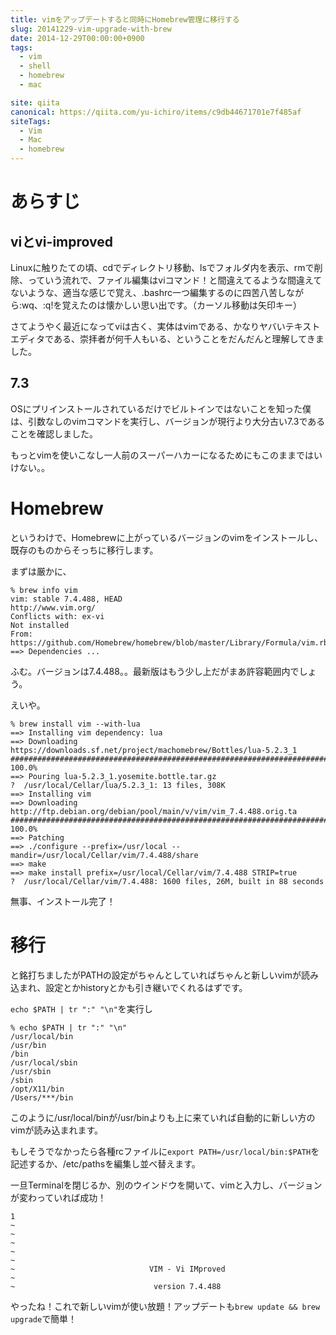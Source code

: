 ```yaml
---
title: vimをアップデートすると同時にHomebrew管理に移行する
slug: 20141229-vim-upgrade-with-brew
date: 2014-12-29T00:00:00+0900
tags:
  - vim
  - shell
  - homebrew
  - mac

site: qiita
canonical: https://qiita.com/yu-ichiro/items/c9db44671701e7f485af
siteTags:
  - Vim
  - Mac
  - homebrew
---
```

# あらすじ
## viとvi-improved
Linuxに触りたての頃、cdでディレクトリ移動、lsでフォルダ内を表示、rmで削除、っていう流れで、ファイル編集はviコマンド！と間違えてるような間違えてないような、適当な感じで覚え、.bashrc一つ編集するのに四苦八苦しながら:wq、:q!を覚えたのは懐かしい思い出です。（カーソル移動は矢印キー）

さてようやく最近になってviは古く、実体はvimである、かなりヤバいテキストエディタである、崇拝者が何千人もいる、ということをだんだんと理解してきました。

## 7.3
OSにプリインストールされているだけでビルトインではないことを知った僕は、引数なしのvimコマンドを実行し、バージョンが現行より大分古い7.3であることを確認しました。

もっとvimを使いこなし一人前のスーパーハカーになるためにもこのままではいけない。。

# Homebrew
というわけで、Homebrewに上がっているバージョンのvimをインストールし、既存のものからそっちに移行します。

まずは厳かに、

```zsh:title=Terminal
% brew info vim
vim: stable 7.4.488, HEAD
http://www.vim.org/
Conflicts with: ex-vi
Not installed
From: https://github.com/Homebrew/homebrew/blob/master/Library/Formula/vim.rb
==> Dependencies ...
```

ふむ。バージョンは7.4.488。。最新版はもう少し上だがまあ許容範囲内でしょう。

えいや。

```zsh:title=Terminal
% brew install vim --with-lua
==> Installing vim dependency: lua
==> Downloading https://downloads.sf.net/project/machomebrew/Bottles/lua-5.2.3_1
######################################################################## 100.0%
==> Pouring lua-5.2.3_1.yosemite.bottle.tar.gz
?  /usr/local/Cellar/lua/5.2.3_1: 13 files, 308K
==> Installing vim
==> Downloading http://ftp.debian.org/debian/pool/main/v/vim/vim_7.4.488.orig.ta
######################################################################## 100.0%
==> Patching
==> ./configure --prefix=/usr/local --mandir=/usr/local/Cellar/vim/7.4.488/share
==> make
==> make install prefix=/usr/local/Cellar/vim/7.4.488 STRIP=true
?  /usr/local/Cellar/vim/7.4.488: 1600 files, 26M, built in 88 seconds
```

無事、インストール完了！

# 移行
と銘打ちましたがPATHの設定がちゃんとしていればちゃんと新しいvimが読み込まれ、設定とかhistoryとかも引き継いでくれるはずです。

`echo $PATH | tr ":" "\n"`を実行し

```zsh:title=Terminal
% echo $PATH | tr ":" "\n"
/usr/local/bin
/usr/bin
/bin
/usr/local/sbin
/usr/sbin
/sbin
/opt/X11/bin
/Users/***/bin
```

このように/usr/local/binが/usr/binよりも上に来ていれば自動的に新しい方のvimが読み込まれます。

もしそうでなかったら各種rcファイルに`export PATH=/usr/local/bin:$PATH`を記述するか、/etc/pathsを編集し並べ替えます。

一旦Terminalを閉じるか、別のウインドウを開いて、vimと入力し、バージョンが変わっていれば成功！

```zsh:title=Terminal
1 
~                                                                               
~                                                                               
~                                                                               
~                                                                               
~                                                                               
~                              VIM - Vi IMproved                                
~                                                                               
~                               version 7.4.488                                 
```

やったね！これで新しいvimが使い放題！アップデートも`brew update && brew upgrade`で簡単！
